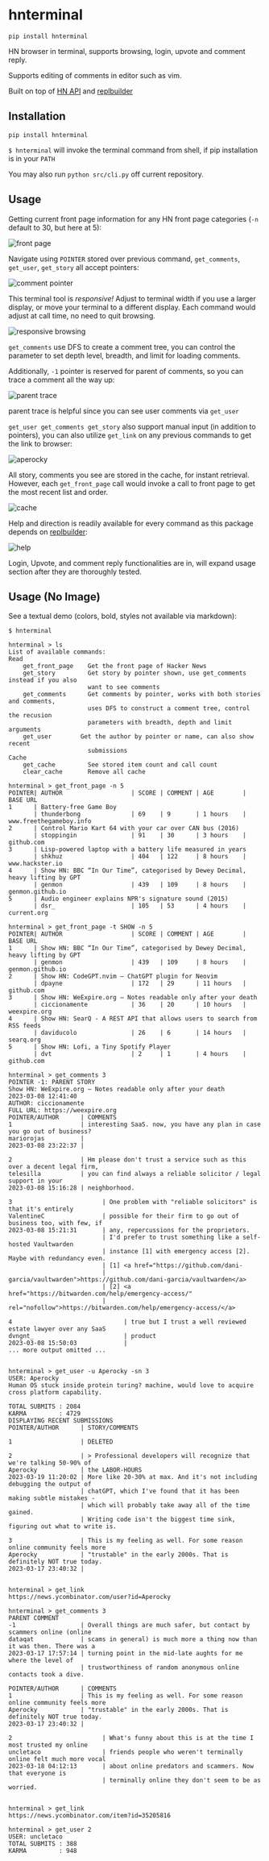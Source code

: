# hnterminal

`pip install hnterminal`

HN browser in terminal, supports browsing, login, upvote and comment reply.

Supports editing of comments in editor such as vim.

Built on top of [HN API](https://github.com/HackerNews/API) and [replbuilder](https://github.com/Aperocky/replbuilder)

## Installation

`pip install hnterminal`

`$ hnterminal` will invoke the terminal command from shell, if pip installation is in your `PATH`

You may also run `python src/cli.py` off current repository.

## Usage

Getting current front page information for any HN front page categories (`-n` default to 30, but here at 5):

![front page](images/get_front_page.jpg)

Navigate using `POINTER` stored over previous command, `get_comments`, `get_user`, `get_story` all accept pointers:

![comment pointer](images/get_comments.jpg)

This terminal tool is *responsive!* Adjust to terminal width if you use a larger display, or move your terminal to a different display. Each command would adjust at call time, no need to quit browsing.

![responsive browsing](images/responsive_term.jpg)

`get_comments` use DFS to create a comment tree, you can control the parameter to set depth level, breadth, and limit for loading comments.

Additionally, `-1` pointer is reserved for parent of comments, so you can trace a comment all the way up:

![parent trace](images/parent_trace.jpg)

parent trace is helpful since you can see user comments via `get_user`

`get_user get_comments get_story` also support manual input (in addition to pointers), you can also utilize `get_link` on any previous commands to get the link to browser:

![aperocky](images/aperocky.jpg)

All story, comments you see are stored in the cache, for instant retrieval. However, each `get_front_page` call would invoke a call to front page to get the most recent list and order.

![cache](images/cache.jpg)

Help and direction is readily available for every command as this package depends on [replbuilder](https://github.com/Aperocky/replbuilder):

![help](images/get_help.jpg)

Login, Upvote, and comment reply functionalities are in, will expand usage section after they are thoroughly tested.

## Usage (No Image)

See a textual demo (colors, bold, styles not available via markdown):

```
$ hnterminal

hnterminal > ls
List of available commands:
Read
    get_front_page    Get the front page of Hacker News
    get_story         Get story by pointer shown, use get_comments instead if you also
                      want to see comments
    get_comments      Get comments by pointer, works with both stories and comments,
                      uses DFS to construct a comment tree, control the recusion
                      parameters with breadth, depth and limit arguments
    get_user        Get the author by pointer or name, can also show recent
                      submissions
Cache
    get_cache         See stored item count and call count
    clear_cache       Remove all cache

hnterminal > get_front_page -n 5
POINTER| AUTHOR                   | SCORE | COMMENT | AGE        | BASE URL
1      | Battery-free Game Boy
       | thunderbong              | 69    | 9       | 1 hours    | www.freethegameboy.info
2      | Control Mario Kart 64 with your car over CAN bus (2016)
       | stoppingin               | 91    | 30      | 3 hours    | github.com
3      | Lisp-powered laptop with a battery life measured in years
       | shkhuz                   | 404   | 122     | 8 hours    | www.hackster.io
4      | Show HN: BBC “In Our Time”, categorised by Dewey Decimal, heavy lifting by GPT
       | genmon                   | 439   | 109     | 8 hours    | genmon.github.io
5      | Audio engineer explains NPR's signature sound (2015)
       | dsr_                     | 105   | 53      | 4 hours    | current.org

hnterminal > get_front_page -t SHOW -n 5
POINTER| AUTHOR                   | SCORE | COMMENT | AGE        | BASE URL
1      | Show HN: BBC “In Our Time”, categorised by Dewey Decimal, heavy lifting by GPT
       | genmon                   | 439   | 109     | 8 hours    | genmon.github.io
2      | Show HN: CodeGPT.nvim – ChatGPT plugin for Neovim
       | dpayne                   | 172   | 29      | 11 hours   | github.com
3      | Show HN: WeExpire.org – Notes readable only after your death
       | ciccionamente            | 36    | 20      | 10 hours   | weexpire.org
4      | Show HN: SearQ - A REST API that allows users to search from RSS feeds
       | daviducolo               | 26    | 6       | 14 hours   | searq.org
5      | Show HN: Lofi, a Tiny Spotify Player
       | dvt                      | 2     | 1       | 4 hours    | github.com

hnterminal > get_comments 3
POINTER -1: PARENT STORY
Show HN: WeExpire.org – Notes readable only after your death
2023-03-08 12:41:40
AUTHOR: ciccionamente
FULL URL: https://weexpire.org
POINTER/AUTHOR      | COMMENTS
1                   | interesting SaaS. now, you have any plan in case you go out of business?
mariorojas          |
2023-03-08 23:22:37 |

2                   | Hm please don't trust a service such as this over a decent legal firm,
telesilla           | you can find always a reliable solicitor / legal support in your
2023-03-08 15:16:28 | neighborhood.

3                         | One problem with "reliable solicitors" is that it's entirely
ValentineC                | possible for their firm to go out of business too, with few, if
2023-03-08 15:21:31       | any, repercussions for the proprietors.
                          | I'd prefer to trust something like a self-hosted Vaultwarden
                          | instance [1] with emergency access [2]. Maybe with redundancy even.
                          | [1] <a href="https://github.com/dani-
                          | garcia/vaultwarden">https://github.com/dani-garcia/vaultwarden</a>
                          | [2] <a href="https://bitwarden.com/help/emergency-access/"
                          | rel="nofollow">https://bitwarden.com/help/emergency-access/</a>

4                               | true but I trust a well reviewed estate lawyer over any SaaS
dvngnt_                         | product
2023-03-08 15:50:03             |
... more output omitted ...


hnterminal > get_user -u Aperocky -sn 3
USER: Aperocky
Human OS stuck inside protein turing? machine, would love to acquire cross platform capability.

TOTAL SUBMITS : 2084
KARMA         : 4729
DISPLAYING RECENT SUBMISSIONS
POINTER/AUTHOR      | STORY/COMMENTS

1                   | DELETED

2                   | > Professional developers will recognize that we're talking 50-90% of
Aperocky            | the LABOR-HOURS
2023-03-19 11:20:02 | More like 20-30% at max. And it's not including debugging the output of
                    | chatGPT, which I've found that it has been making subtle mistakes -
                    | which will probably take away all of the time gained.
                    | Writing code isn't the biggest time sink, figuring out what to write is.

3                   | This is my feeling as well. For some reason online community feels more
Aperocky            | "trustable" in the early 2000s. That is definitely NOT true today.
2023-03-17 23:40:32 |


hnterminal > get_link
https://news.ycombinator.com/user?id=Aperocky

hnterminal > get_comments 3
PARENT COMMENT
-1                  | Overall things are much safer, but contact by scammers online (online
dataqat             | scams in general) is much more a thing now than it was then. There was a
2023-03-17 17:57:14 | turning point in the mid-late aughts for me where the level of
                    | trustworthiness of random anonymous online contacts took a dive.

POINTER/AUTHOR      | COMMENTS
1                   | This is my feeling as well. For some reason online community feels more
Aperocky            | "trustable" in the early 2000s. That is definitely NOT true today.
2023-03-17 23:40:32 |

2                         | What's funny about this is at the time I most trusted my online
uncletaco                 | friends people who weren't terminally online felt much more vocal
2023-03-18 04:12:13       | about online predators and scammers. Now that everyone is
                          | terminally online they don't seem to be as worried.


hnterminal > get_link
https://news.ycombinator.com/item?id=35205816

hnterminal > get_user 2
USER: uncletaco
TOTAL SUBMITS : 388
KARMA         : 948
```
